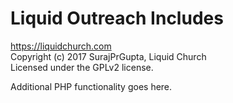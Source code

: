 # Liquid Outreach Includes #
https://liquidchurch.com   
Copyright (c) 2017 SurajPrGupta, Liquid Church   
Licensed under the GPLv2 license.

Additional PHP functionality goes here.
